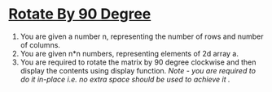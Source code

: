 # [Rotate By 90 Degree ](https://www.pepcoding.com/resources/online-java-foundation/2d-arrays/rotate-by-90-degree-official/ojquestion)

1. You are given a number n, representing the number of rows and number of columns.
2. You are given n*n numbers, representing elements of 2d array a.
3. You are required to rotate the matrix by 90 degree clockwise and then display the contents using display function.
*Note - you are required to do it in-place i.e. no extra space should be used to achieve it .*

